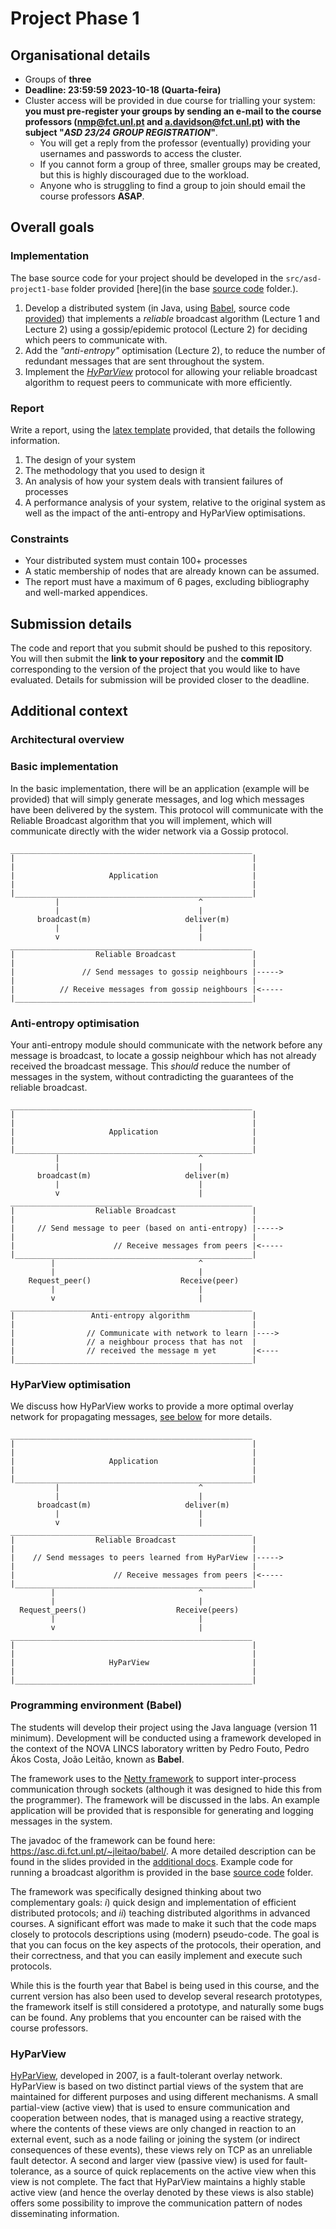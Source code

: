 # Project Phase 1

## Organisational details

- Groups of **three**
- **Deadline: 23:59:59 2023-10-18 (Quarta-feira)**
- Cluster access will be provided in due course for trialling your system: **you must pre-register your groups by sending an e-mail to the course professors ([nmp@fct.unl.pt](mailto:nmp@fct.unl.pt) and [a.davidson@fct.unl.pt](mailto:a.davidson@fct.unl.pt)) with the subject "*ASD 23/24 GROUP REGISTRATION*"**.
  - You will get a reply from the professor (eventually) providing your usernames and passwords to access the cluster.
  - If you cannot form a group of three, smaller groups may be created, but this is highly discouraged due to the workload.
  - Anyone who is struggling to find a group to join should email the course professors **ASAP**.

## Overall goals

### Implementation

The base source code for your project should be developed in the `src/asd-project1-base` folder provided [here](in the base [source code](./src/asd-project1-base/) folder.).

1. Develop a distributed system (in Java, using [Babel](https://github.com/pfouto/babel-core), source code [provided](./src)) that implements a *reliable* broadcast algorithm (Lecture 1 and Lecture 2) using a gossip/epidemic protocol (Lecture 2) for deciding which peers to communicate with.
2. Add the *"anti-entropy"* optimisation (Lecture 2), to reduce the number of redundant messages that are sent throughout the system.
3. Implement the *[HyParView](https://asc.di.fct.unl.pt/~jleitao/pdf/dsn07-leitao.pdf)* protocol for allowing your reliable broadcast algorithm to request peers to communicate with more efficiently.

### Report

Write a report, using the [latex template](./latex) provided, that details the following information.

1. The design of your system
2. The methodology that you used to design it
3. An analysis of how your system deals with transient failures of processes
4. A performance analysis of your system, relative to the original system as well as the impact of the anti-entropy and HyParView optimisations.

### Constraints

- Your distributed system must contain 100+ processes
- A static membership of nodes that are already known can be assumed.
- The report must have a maximum of 6 pages, excluding bibliography and well-marked appendices.

## Submission details

The code and report that you submit should be pushed to this repository. You will then submit the **link to your repository** and the **commit ID** corresponding to the version of the project that you would like to have evaluated. Details for submission will be provided closer to the deadline.

## Additional context

### Architectural overview

### Basic implementation

In the basic implementation, there will be an application (example will be provided) that will simply generate messages, and log which messages have been delivered by the system. This protocol will communicate with the Reliable Broadcast algorithm that you will implement, which will communicate directly with the wider network via a Gossip protocol.

```
______________________________________________________
|                                                     |
|                                                     |
|                     Application                     |
|                                                     |
|_____________________________________________________|
          |                               ^
          |                               |
      broadcast(m)                     deliver(m)
          |                               |
          v                               |
______________________________________________________
|                  Reliable Broadcast                 |
|                                                     |
|               // Send messages to gossip neighbours |----->
|                                                     |
|          // Receive messages from gossip neighbours |<-----
|_____________________________________________________|
```

### Anti-entropy optimisation

Your anti-entropy module should communicate with the network before any message is broadcast, to locate a gossip neighbour which has not already received the broadcast message. This *should* reduce the number of messages in the system, without contradicting the guarantees of the reliable broadcast.

```
______________________________________________________
|                                                     |
|                                                     |
|                     Application                     |
|                                                     |
|_____________________________________________________|
          |                               ^
          |                               |
      broadcast(m)                     deliver(m)
          |                               |
          v                               |
______________________________________________________        
|                  Reliable Broadcast                 |
|                                                     |
|     // Send message to peer (based on anti-entropy) |----->
|                                                     |
|                      // Receive messages from peers |<-----
|_____________________________________________________|
         |                                ^
         |                                |
    Request_peer()                    Receive(peer)
         |                                |
         v                                |
______________________________________________________
|                 Anti-entropy algorithm              |
|                                                     |
|                // Communicate with network to learn |---->
|                // a neighbour process that has not  |
|                // received the message m yet        |<----
|_____________________________________________________|
```

### HyParView optimisation

We discuss how HyParView works to provide a more optimal overlay network for propagating messages, [see below](#hyparview) for more details.

```
______________________________________________________
|                                                     |
|                                                     |
|                     Application                     |
|                                                     |
|_____________________________________________________|
          |                               ^
          |                               |
      broadcast(m)                     deliver(m)
          |                               |
          v                               |
______________________________________________________
|                  Reliable Broadcast                 |
|                                                     |
|    // Send messages to peers learned from HyParView |----->
|                                                     |
|                      // Receive messages from peers |<-----
|_____________________________________________________|
         |                                ^
         |                                |
  Request_peers()                    Receive(peers)
         |                                |
         v                                |
______________________________________________________
|                                                     |
|                                                     |
|                     HyParView                       |
|                                                     |
|_____________________________________________________|
```

### Programming environment (Babel)

The students will develop their project using the Java language (version 11 minimum). Development will be conducted using a framework developed in the context of the NOVA LINCS laboratory written by Pedro Fouto, Pedro Ákos Costa, João Leitão, known as **Babel**.

The framework uses to the [Netty framework](https://netty.io) to support inter-process communication through sockets (although it was designed to hide this from the programmer). The framework will be discussed in the labs. An example application will be provided that is responsible for generating and logging messages in the system.

The javadoc of the framework can be found here: <https://asc.di.fct.unl.pt/~jleitao/babel/>. A more detailed description can be found in the slides provided in the [additional docs](./docs/babel-slides.pdf). Example code for running a broadcast algorithm is provided in the base [source code](./src/asd-project1-base/) folder.

The framework was specifically designed thinking about two complementary goals: $i)$ quick design and implementation of efficient distributed protocols; and $ii)$ teaching distributed algorithms in advanced courses. A significant effort was made to make it such that the code maps closely to protocols descriptions using (modern) pseudo-code. The goal is that you can focus on the key aspects of the protocols, their operation, and their correctness, and that you can easily implement and execute such protocols.

While this is the fourth year that Babel is being used in this course, and the current version has also been used to develop several research prototypes, the framework itself is still considered a prototype, and naturally some bugs can be found. Any problems that you encounter can be raised with the course professors.


### HyParView

[HyParView](https://asc.di.fct.unl.pt/~jleitao/pdf/dsn07-leitao.pdf), developed in 2007, is a fault-tolerant overlay network. HyParView is based on two distinct partial views of the system that are maintained for different purposes and using different mechanisms. A small partial-view (active view) that is used to ensure communication and cooperation between nodes, that is managed using a reactive strategy, where the contents of these views are only changed in reaction to an external event, such as a node failing or joining the system (or indirect consequences of these events), these views rely on TCP as an unreliable fault detector. A second and larger view (passive view) is used for fault-tolerance, as a source of quick replacements on the active view when this view is not complete. The fact that HyParView maintains a highly stable active view (and hence the overlay denoted by these views is also stable) offers some possibility to improve the communication pattern of nodes disseminating information.

